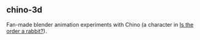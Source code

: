 ## chino-3d

Fan-made blender animation experiments with Chino (a character in [Is the order a rabbit?](http://www.gochiusa.com/)).
